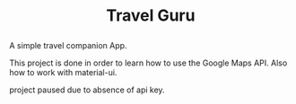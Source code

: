 # <p align = center> Travel Guru</p>

A simple travel companion App.

This project is done in order to learn how to use the Google Maps API.
Also how to work with material-ui. 

project paused due to absence of api key.
